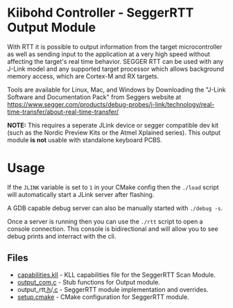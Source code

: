 # Kiibohd Controller - SeggerRTT Output Module

With RTT it is possible to output information from the target microcontroller as well as sending input to the application at a very high speed without affecting the target's real time behavior.
SEGGER RTT can be used with any J-Link model and any supported target processor which allows background memory access, which are Cortex-M and RX targets.

Tools are available for Linux, Mac, and Windows by Downloading the "J-Link Software and Documentation Pack"
from Seggers website at https://www.segger.com/products/debug-probes/j-link/technology/real-time-transfer/about-real-time-transfer/

**NOTE:** This requires a seperate JLink device or segger compatible dev kit (such as the Nordic Preview Kits or the Atmel Xplained series).
This output module **is not** usable with standalone keyboard PCBS.

# Usage

If the `JLINK` variable is set to `1` in your CMake config then the `./load` script will automatically start a JLink server after flashing.

A GDB capable debug server can also be manually started with `./debug -s`.

Once a server is running then you can use the `./rtt` script to open a console connection.
This console is bidirectional and will allow you to see debug prints and interract with the cli.

## Files

* [capabilities.kll](capabilities.kll) - KLL capabilities file for the SeggerRTT Scan Module.
* [output_com.c](output_com.c) - Stub functions for Output module.
* output_rtt[.h](output_rtt.h)/[.c](output_rtt.c) - SeggerRTT module implementation and overrides.
* [setup.cmake](setup.cmake) - CMake configuration for SeggerRTT module.

